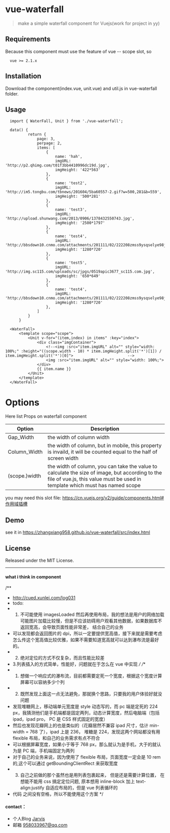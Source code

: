 # vue-waterfall

> make a simple waterfall component for Vuejs(work for project in yy)

## Requirements
Because this component must use the feature of vue -- scope slot, so 

  ```
    vue >= 2.1.x
  ```

## Installation

  Download the component(index.vue, unit.vue) and util.js in vue-waterfall folder.

## Usage

  ```
    import { WaterFall, Unit } from './vue-waterfall';

    data() {
            return {
                page: 3,
                perpage: 2,
                items: [
                    {
                        name: 'hah',
                        imgURL: 'http://p2.qhimg.com/t01f3bb4410996dc19d.jpg',
                        imgHeight: '422*563'
                    },
                    {
                        name: 'test2',
                        imgURL: 'http://im5.tongbu.com/tbnews/201604/5ba60557-2.gif?w=500,281&b=559',
                        imgHeight: '500*281'                                                
                    },
                    {
                        name: 'test3',
                        imgURL: 'http://upload.shunwang.com/2013/0906/1378432550743.jpg',
                        imgHeight: '2500*1797'                        
                    },
                    {
                        name: 'test4',
                        imgURL: 'http://bbsdown10.cnmo.com/attachments/201111/02/222208zmss9ysqselye98j.jpg',
                        imgHeight: '1280*720'                        
                    },
                    {
                        name: 'test5',
                        imgURL: 'http://img.sc115.com/uploads/sc/jpgs/0519apic3677_sc115.com.jpg',
                        imgHeight: '650*649'                        
                    },
                    {
                        name: 'test4',
                        imgURL: 'http://bbsdown10.cnmo.com/attachments/201111/02/222208zmss9ysqselye98j.jpg',
                        imgHeight: '1280*720'                        
                    },
                ]
            }
        }
    
    <WaterFall>
        <template scope="scope">
            <Unit v-for="(item,index) in items" :key="index">
                <div class="imgContainer">
                    <!--<img :src="item.imgURL" alt="" style="width: 100%;" :height="((scope.width - 10) * item.imgHeight.split('*')[1]) / item.imgHeight.split('*')[0]">                        -->
                    <img :src="item.imgURL" alt="" style="width: 100%;">
                </div>
                {{ item.name }}
            </Unit>
        </template>
    </WaterFall>
  ```

# Options

Here list Props on waterfall component

| Option | Description |
| ----- | ----- |
| Gap_Width | the width of column width |
| Column_Width | the width of column, but in mobile, this property is invaild, it will be counted equal to the half of screen width |
| (scope.)width | the width of column, you can take the value to calculate the size of image, but according to the file of vue.js, this value must be used in template which must has named scope  |
you may need this slot file: https://cn.vuejs.org/v2/guide/components.html#作用域插槽
## Demo

  see it in https://zhangxiang958.github.io/vue-waterfall/src/index.html
  
## License

  Released under the MIT License.

---
#### what i think in component
/**
  * http://cued.xunlei.com/log031
  * todo:
  * 1. 不可能使用 imagesLoaded 然后再使用布局，我的想法是用户的网络加载可能图片加载比较慢，但是不应该妨碍用户观看其他数据，如果数据库不返回宽高，会导致页面性能非常差， 结合自己的业务
  * 可以发现都会返回图片的 dpi，所以一定要提供宽高值，接下来就是需要考虑怎么传这个宽高值比较优雅，如果不需要知道宽高就可以达到瀑布流是最好的。
  * 2. 绝对定位的方式不仅复杂，而且性能比较差
  * 3.列表插入的方式简单，性能好，问题就在于怎么在 vue 中实现
*/
/**
  * 1. 想做一个响应式的瀑布流，目前都需要定死一个宽度，根据这个宽度计算屏幕可以容纳多少个列
  * 2. 既然发现上面这一点无法避免，那就换个思路，只要我的用户体验好就没问题
  * 发现堆糖网上，移动端单元宽度是 style 动态写的，而 pc 端是定死的 224 px，我猜测他们是手机端都是固定两列，动态计算宽度，然后电脑端（包括 ipad，ipad pro， PC 是 CSS 样式固定的宽度）
  * 然后也发现花瓣网上的也是类似的（花瓣居然不兼容 ipad 尺寸，估计 min-width = 768 了），ipad 上是 236， 堆糖是 224，发现这两个网站都没有用 flexible 布局，和自己的业务需求有点不符合
  * 可以根据屏幕宽度，如果小于等于 768 px，那么就认为是手机，大于的就认为是 PC 端，手机端固定为两列
  * 对于自己的业务来说，因为使用了 flexible 布局，页面宽度一定会是 10 rem 的,这个可以通过 getBoundingClientRect 来获取宽度
  * 3. 自己之前做的那个虽然也是用列表包裹起来， 但是还是需要计算位置， 在想能不能用 css 搞定定位问题, 原本想用 inline-block 加上 text-align:justify 自适应布局的，但是 vue 列表循环的
  *  代码 <span></span><span> 之间没有空格，所以不能使用这个方案
*/
#### contact：
- 个人Blog [Jarvis](http://zhangxiang958.github.io/)
- 邮箱 958033967@qq.com

